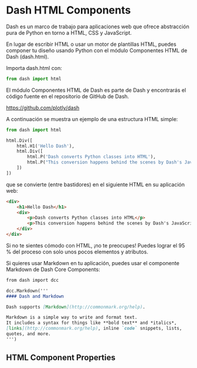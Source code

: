 # Dash HTML Components

Dash es un marco de trabajo para aplicaciones web que ofrece abstracción pura de Python en torno a HTML, CSS y JavaScript.

En lugar de escribir HTML o usar un motor de plantillas HTML, puedes componer tu diseño usando Python con el módulo Componentes HTML de Dash (dash.html).

Importa dash.html con:

```python
from dash import html
```

El módulo Componentes HTML de Dash es parte de Dash y encontrarás el código fuente en el repositorio de GitHub de Dash.

https://github.com/plotly/dash

A continuación se muestra un ejemplo de una estructura HTML simple:

```python
from dash import html

html.Div([
    html.H1('Hello Dash'),
    html.Div([
        html.P('Dash converts Python classes into HTML'),
        html.P("This conversion happens behind the scenes by Dash's JavaScript front-end")
    ])
])
```

que se convierte (entre bastidores) en el siguiente HTML en su aplicación web:

```html
<div>
    <h1>Hello Dash</h1>
    <div>
        <p>Dash converts Python classes into HTML</p>
        <p>This conversion happens behind the scenes by Dash's JavaScript front-end</p>
    </div>
</div>
```

Si no te sientes cómodo con HTML, ¡no te preocupes! Puedes lograr el 95 % del proceso con solo unos pocos elementos y atributos.

Si quieres usar Markdown en tu aplicación, puedes usar el componente Markdown de Dash Core Components:

```markdown
from dash import dcc

dcc.Markdown('''
#### Dash and Markdown

Dash supports [Markdown](http://commonmark.org/help).

Markdown is a simple way to write and format text.
It includes a syntax for things like **bold text** and *italics*,
[links](http://commonmark.org/help), inline `code` snippets, lists,
quotes, and more.
''')
```

## HTML Component Properties





